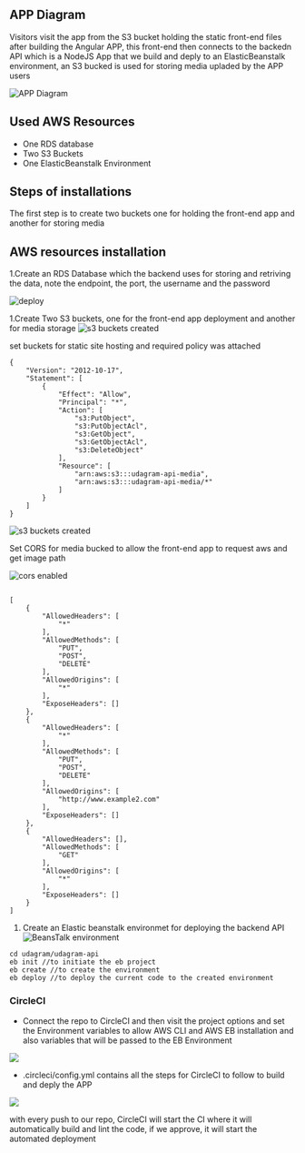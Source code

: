 ## APP Diagram
Visitors visit the app from the S3 bucket holding the static front-end files after building the Angular APP, this front-end then connects to the backedn API which is a NodeJS App that we build and deply to an ElasticBeanstalk environment, an S3 bucked is used for storing media upladed by the APP users

![APP Diagram](https://i.imgur.com/mqi2lG8.png)

## Used AWS Resources

- One RDS database
- Two S3 Buckets
- One ElasticBeanstalk Environment

## Steps of installations
The first step is to create two buckets one for holding the front-end app and another for storing media 

## AWS resources installation

1.Create an RDS Database which the backend uses for storing and retriving the data, note the endpoint, the port, the username and the password

![deploy](https://i.imgur.com/PTMkprG.png)

 
1.Create Two S3 buckets, one for the front-end app deployment and another for media storage
![s3 buckets created](https://i.imgur.com/mqk2243.png)

set buckets for static site hosting and required policy was attached

```
{
	"Version": "2012-10-17",
	"Statement": [
		{
			"Effect": "Allow",
			"Principal": "*",
			"Action": [
				"s3:PutObject",
				"s3:PutObjectAcl",
				"s3:GetObject",
				"s3:GetObjectAcl",
				"s3:DeleteObject"
			],
			"Resource": [
				"arn:aws:s3:::udagram-api-media",
				"arn:aws:s3:::udagram-api-media/*"
			]
		}
	]
}
```

![s3 buckets created](https://i.imgur.com/qpzGTME.png)

Set CORS for media bucked to allow the front-end app to request aws and get image path

![cors enabled](https://i.imgur.com/il4y5IS.png)

```

[
    {
        "AllowedHeaders": [
            "*"
        ],
        "AllowedMethods": [
            "PUT",
            "POST",
            "DELETE"
        ],
        "AllowedOrigins": [
            "*"
        ],
        "ExposeHeaders": []
    },
    {
        "AllowedHeaders": [
            "*"
        ],
        "AllowedMethods": [
            "PUT",
            "POST",
            "DELETE"
        ],
        "AllowedOrigins": [
            "http://www.example2.com"
        ],
        "ExposeHeaders": []
    },
    {
        "AllowedHeaders": [],
        "AllowedMethods": [
            "GET"
        ],
        "AllowedOrigins": [
            "*"
        ],
        "ExposeHeaders": []
    }
]

```



1. Create an Elastic beanstalk environmet for deploying the backend API
![BeansTalk environment](https://i.imgur.com/569t7lx.png)

```
cd udagram/udagram-api
eb init //to initiate the eb project
eb create //to create the environment
eb deploy //to deploy the current code to the created environment

```


### CircleCI

- Connect the repo to CircleCI and then visit the project options and set the Environment variables to allow AWS CLI and AWS EB installation and also variables that will be passed to the EB Environment

![](https://i.imgur.com/VZoGz6E.png)

- .circleci/config.yml contains all the steps for CircleCI to follow to build and deply the APP

![](https://i.imgur.com/DCs5LBL.png)

with every push to our repo, CircleCI will start the CI where it will automatically build and lint the code, if we approve, it will start the automated deployment